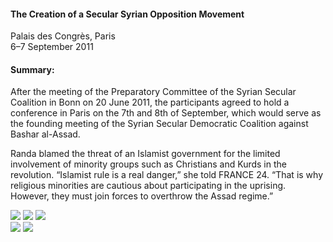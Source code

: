 <h4>The Creation of a Secular Syrian Opposition Movement</h4>


Palais des Congrès, Paris
<br>
6–7 September 2011

	
<h4>Summary:</h4>	

After the meeting of the Preparatory Committee of the Syrian Secular Coalition in Bonn on 20 June 2011, the participants agreed to hold a conference in Paris on the 7th and 8th of September, which would serve as the founding meeting of the Syrian Secular Democratic Coalition against Bashar al-Assad.

Randa blamed the threat of an Islamist government for the limited involvement of minority groups such as Christians and Kurds in the revolution. “Islamist rule is a real danger,” she told FRANCE 24. “That is why religious minorities are cautious about participating in the uprising. However, they must join forces to overthrow the Assad regime.”

![](176.JPG)
![](177.JPG)
![](178.JPG)	
![](179.JPG)
![](181.JPG)
<p></p>

